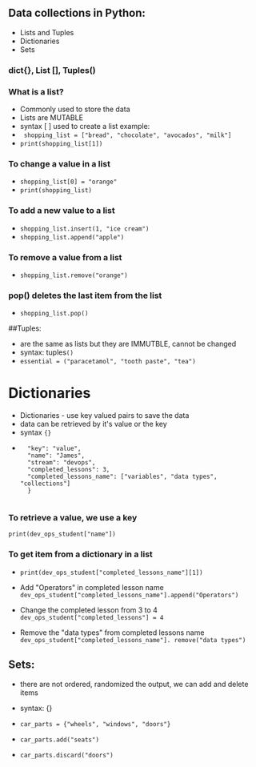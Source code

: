 ## Data collections in Python:

- Lists and Tuples
- Dictionaries
- Sets
 ### dict{}, List [], Tuples()
### What is a list?
- Commonly used to store the data
- Lists are MUTABLE
- syntax [ ] used to create a list
example:
- ` shopping_list = ["bread", "chocolate", "avocados", "milk"]`
- `print(shopping_list[1])`

### To change a value in a list
- `shopping_list[0] = "orange"`
- `print(shopping_list)`

### To add a new value to a list
- `shopping_list.insert(1, "ice cream")`
- `shopping_list.append("apple")`


### To remove a value from a list
- `shopping_list.remove("orange")`

### pop() deletes the last item from the list
- `shopping_list.pop()`


##Tuples:
- are the same as lists but they are IMMUTBLE, cannot be changed
- syntax: tuples`()`
- `essential = ("paracetamol", "tooth paste", "tea")`

# Dictionaries
- Dictionaries - use key valued pairs to save the data
- data can be retrieved by it's value or the key
- syntax `{}`
- ```dev_ops_student = {
    "key": "value",
    "name": "James",
    "stream": "devops",
    "completed_lessons": 3,
    "completed_lessons_name": ["variables", "data types", "collections"]
    }


### To retrieve a value, we use a key
`print(dev_ops_student["name"])`

### To get item from a dictionary in a list
- `print(dev_ops_student["completed_lessons_name"][1])`

- Add "Operators" in completed lesson name
`dev_ops_student["completed_lessons_name"].append("Operators")`
- Change the completed lesson from 3 to 4
`dev_ops_student["completed_lessons"] = 4`
- Remove the "data types" from completed lessons name
`dev_ops_student["completed_lessons_name"]. remove("data types")`
  
## Sets:
- there are not ordered, randomized the output, we can add and delete items
- syntax: {}

- `car_parts = {"wheels", "windows", "doors"}`
- `car_parts.add("seats")`
- `car_parts.discard("doors")`

